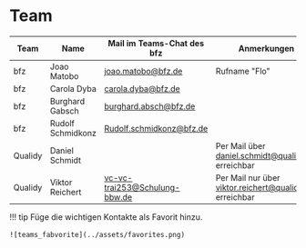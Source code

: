 # Team

| Team | Name | Mail im Teams-Chat des bfz | Anmerkungen |
|-|-|-|-|
| bfz | Joao Matobo | joao.matobo@bfz.de | Rufname "Flo" |
| bfz | Carola Dyba | carola.dyba@bfz.de | |
| bfz | Burghard Gabsch | burghard.absch@bfz.de | |
| bfz | Rudolf Schmidkonz | Rudolf.schmidkonz@bfz.de | |
| Qualidy | Daniel Schmidt | | Per Mail über daniel.schmidt@qualidy.de erreichbar |
| Qualidy | Viktor Reichert | vc-vc-trai253@Schulung-bbw.de | Per Mail nur über viktor.reichert@qualidy.de erreichbar |

!!! tip 
    Füge die wichtigen Kontakte als Favorit hinzu.

    ![teams_fabvorite](../assets/favorites.png)
